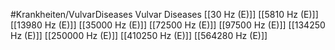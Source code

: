 #Krankheiten/VulvarDiseases
Vulvar Diseases
[[30 Hz (E)]]
[[5810 Hz (E)]]
[[13980 Hz (E)]]
[[35000 Hz (E)]]
[[72500 Hz (E)]]
[[97500 Hz (E)]]
[[134250 Hz (E)]]
[[250000 Hz (E)]]
[[410250 Hz (E)]]
[[564280 Hz (E)]]